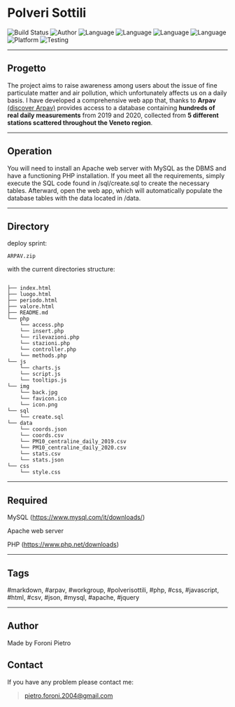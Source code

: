 # Polveri Sottili

![Build Status](https://img.shields.io/badge/Status-Developed-green?style=flat)
![Author](https://img.shields.io/badge/author-Foroni%20Pietro-light?style=flat)
![Language](https://img.shields.io/badge/language-PHP-orange?style=flat)
![Language](https://img.shields.io/badge/language-HTML-orange?style=flat)
![Language](https://img.shields.io/badge/language-CSS-orange?style=flat)
![Language](https://img.shields.io/badge/language-JavaScript-orange?style=flat)
![Platform](https://img.shields.io/badge/OS%20platform%20supported-All-blue?style=flat)
![Testing](https://img.shields.io/badge/version-v1.0-green)

---

## Progetto

The project aims to raise awareness among users about the issue of fine particulate matter and air pollution, which unfortunately affects us on a daily basis. I have developed a comprehensive web app that, thanks to **Arpav** [(discover Arpav)](https://www.arpa.veneto.it/) provides access to a database containing **hundreds of real daily measurements** from 2019 and 2020, collected from **5 different stations scattered throughout the Veneto region**.

---

## Operation

You will need to install an Apache web server with MySQL as the DBMS and have a functioning PHP installation. If you meet all the requirements, simply execute the SQL code found in /sql/create.sql to create the necessary tables. Afterward, open the web app, which will automatically populate the database tables with the data located in /data.

---

## Directory

deploy sprint:

    ARPAV.zip

with the current directories structure:

```

├── index.html
├── luogo.html
├── periodo.html
├── valore.html
├── README.md
└── php
    └── access.php
    └── insert.php
    └── rilevazioni.php
    └── stazioni.php
    └── controller.php
    └── methods.php
└── js
    └── charts.js
    └── script.js
    └── tooltips.js
└── img
    └── back.jpg
    └── favicon.ico
    └── icon.png
└── sql
    └── create.sql
└── data
    └── coords.json
    └── coords.csv
    └── PM10_centraline_daily_2019.csv
    └── PM10_centraline_daily_2020.csv
    └── stats.csv
    └── stats.json
└── css
    └── style.css

```

---

## Required

MySQL (<https://www.mysql.com/it/downloads/>)

Apache web server

PHP (<https://www.php.net/downloads>)

---

## Tags

#markdown, #arpav, #workgroup, #polverisottili, #php, #css, #javascript, #html, #csv, #json, #mysql, #apache, #jquery

---

## Author

Made by Foroni Pietro

## Contact

If you have any problem please contact me:

> pietro.foroni.2004@gmail.com
